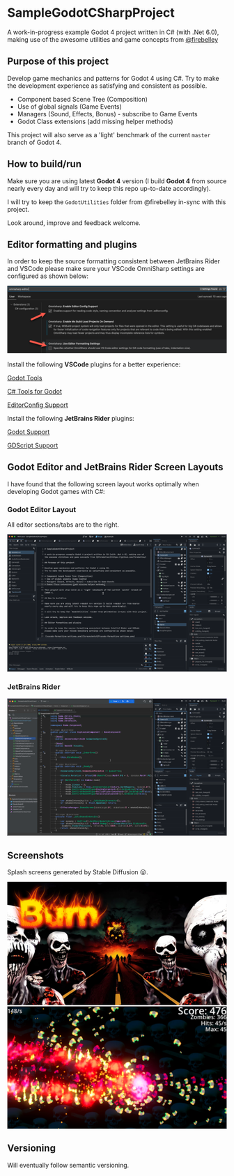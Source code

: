 # SampleGodotCSharpProject

A work-in-progress example Godot 4 project written in C# (with .Net 6.0), making use of the awesome utilities and game concepts from [@firebelley](https://github.com/firebelley)

## Purpose of this project

Develop game mechanics and patterns for Godot 4 using C#.
Try to make the development experience as satisfying and consistent as possible.

* Component based Scene Tree (Composition)
* Use of global signals (Game Events)
* Managers (Sound, Effects, Bonus) - subscribe to Game Events
* Godot Class extensions (add missing helper methods)

This project will also serve as a 'light' benchmark of the current `master` branch of Godot 4.

## How to build/run

Make sure you are using latest **Godot 4** version (I build **Godot 4** from source nearly every day and will try to keep this repo up-to-date accordingly).

I will try to keep the `GodotUtilities` folder from @firebelley in-sync with this project.

Look around, improve and feedback welcome.

## Editor formatting and plugins

In order to keep the source formatting consistent between JetBrains Rider and VSCode please make sure your VSCode OmniSharp settings are configured as shown below:

![vscode-formatting-settings.png](Screenshots%2Fvscode-formatting-settings.png)


Install the following **VSCode** plugins for a better experience:

[Godot Tools](https://marketplace.visualstudio.com/items?itemName=geequlim.godot-tools)

[C# Tools for Godot](https://marketplace.visualstudio.com/items?itemName=neikeq.godot-csharp-vscode)

[EditorConfig Support](https://marketplace.visualstudio.com/items?itemName=EditorConfig.EditorConfig)


Install the following **JetBrains Rider** plugins:

[Godot Support](https://plugins.jetbrains.com/plugin/13882-godot-support)

[GDScript Support](https://plugins.jetbrains.com/plugin/13107-gdscript)

## Godot Editor and JetBrains Rider Screen Layouts

I have found that the following screen layout works optimally when developing Godot games with C#:

### Godot Editor Layout

All editor sections/tabs are to the right.

![godot-editor-layout.png](Screenshots%2Fgodot-editor-layout.png)

### JetBrains Rider

![jetbrains-rider-layout.png](Screenshots%2Fjetbrains-rider-layout.png)


## Screenshots

Splash screens generated by Stable Diffusion 😜.

![Splash Screen](Game%2FAssets%2Ffireball-logo-8.png)
![Game Screenshot](Screenshots%2Fgame-screenshot.png)

## Versioning

Will eventually follow semantic versioning.
